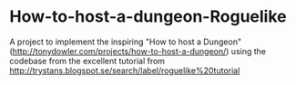 # How-to-host-a-dungeon-Roguelike
A project to implement the inspiring "How to host a Dungeon" (http://tonydowler.com/projects/how-to-host-a-dungeon/) using the codebase from the excellent tutorial from http://trystans.blogspot.se/search/label/roguelike%20tutorial
